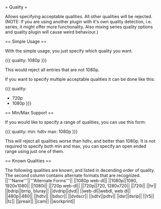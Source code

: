 = Quality =

Allows specifying acceptable qualities. All other qualities will be rejected. (NOTE: If you are using another plugin with it's own quality detection, i.e. series, it might offer more functionality. Also mixing series quality options and quality plugin will cause weird behaviour.)

== Simple Usage ==

With the simple usage, you just specify which quality you want.

{{{
quality: 1080p
}}}

This would reject all entries that are not 1080p.

If you want to specify multiple acceptable qualities it can be done like this:

{{{
quality:
  - 720p
  - 1080p
}}}

== Min/Max Support ==

If you would like to specify a range of qualities, you can use this form:

{{{
quality:
  min: hdtv
  max: 1080p
}}}

This will reject all qualities worse than hdtv, and better than 1080p. It is not required to specify both min and max, you can specify an open ended range using just one of them.

== Known Qualities ==

The following qualities are known, and listed in decending order of quality. The second column contains alternate formats that are recognized.
 ||'''Name'''||'''Alternate Forms'''||
 ||1080p web-dl||
 ||1080p||1080, 1920x1080||
 ||1080i||
 ||720p web-dl||
 ||720p||720, 1280x720||
 ||720i||
 ||hr||
 ||bdrip||brrip, bluray||
 ||dvdrip||dvd||
 ||web-dl||webdl, web dl||
 ||480p||480||
 ||hdtv||
 ||bdscr||
 ||dvdscr||
 ||sdtv||pdtv||
 ||dsr||dsrip||
 ||!r5||
 ||tc||
 ||preair||
 ||cam||
 ||workprint||